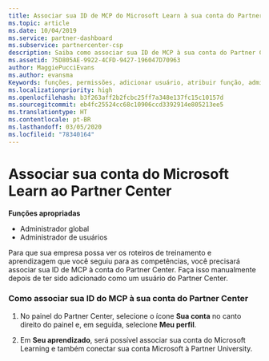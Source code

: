 ```yaml
---
title: Associar sua ID de MCP do Microsoft Learn à sua conta do Partner Center | Partner Center
ms.topic: article
ms.date: 10/04/2019
ms.service: partner-dashboard
ms.subservice: partnercenter-csp
description: Saiba como associar sua ID de MCP à sua conta do Partner Center para que sua empresa possa ver os roteiros de treinamento e de aprendizagem que você seguiu para as competências.
ms.assetid: 75D805AE-9922-4CFD-9427-196047D70963
author: MaggiePucciEvans
ms.author: evansma
Keywords: funções, permissões, adicionar usuário, atribuir função, administrador, agente, ID de MCP, Microsoft Learn
ms.localizationpriority: high
ms.openlocfilehash: b3f263aff2b2fcbc25ff7a348e137fc15c10157d
ms.sourcegitcommit: eb4fc25524cc68c10906ccd3392914e805213ee5
ms.translationtype: HT
ms.contentlocale: pt-BR
ms.lasthandoff: 03/05/2020
ms.locfileid: "78340164"
---
```

# <a name="associate-your-microsoft-learn-account-in-partner-center"></a>Associar sua conta do Microsoft Learn ao Partner Center

**Funções apropriadas**
-   Administrador global
-   Administrador de usuários

Para que sua empresa possa ver os roteiros de treinamento e aprendizagem que você seguiu para as competências, você precisará associar sua ID de MCP à conta do Partner Center. Faça isso manualmente depois de ter sido adicionado como um usuário do Partner Center.

### <a name="how-to-associate-your-mcp-id-to-your-partner-center-account"></a>Como associar sua ID do MCP à sua conta do Partner Center

1. No painel do Partner Center, selecione o ícone **Sua conta** no canto direito do painel e, em seguida, selecione **Meu perfil**.

2. Em **Seu aprendizado**, será possível associar sua conta do Microsoft Learning e também conectar sua conta Microsoft à Partner University.
